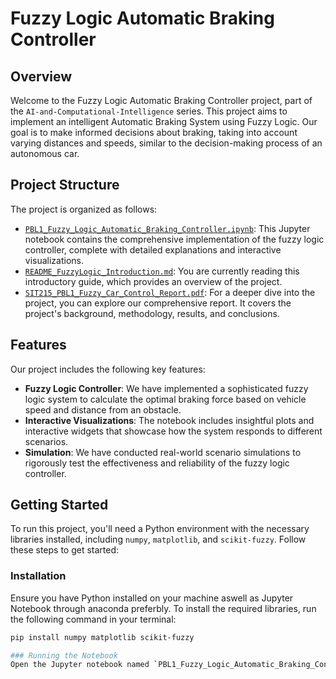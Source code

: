 # Fuzzy Logic Automatic Braking Controller

## Overview
Welcome to the Fuzzy Logic Automatic Braking Controller project, part of the `AI-and-Computational-Intelligence` series. This project aims to implement an intelligent Automatic Braking System using Fuzzy Logic. Our goal is to make informed decisions about braking, taking into account varying distances and speeds, similar to the decision-making process of an autonomous car.

## Project Structure
The project is organized as follows:

- [`PBL1_Fuzzy_Logic_Automatic_Braking_Controller.ipynb`](./PBL1_Fuzzy_Logic_Automatic_Braking_Controller.ipynb): This Jupyter notebook contains the comprehensive implementation of the fuzzy logic controller, complete with detailed explanations and interactive visualizations.
- [`README_FuzzyLogic_Introduction.md`](./README_FuzzyLogic_Introduction.md): You are currently reading this introductory guide, which provides an overview of the project.
- [`SIT215_PBL1_Fuzzy_Car_Control_Report.pdf`](./SIT215_PBL1_Fuzzy_Car_Control_Report.pdf): For a deeper dive into the project, you can explore our comprehensive report. It covers the project's background, methodology, results, and conclusions.

## Features
Our project includes the following key features:

- **Fuzzy Logic Controller**: We have implemented a sophisticated fuzzy logic system to calculate the optimal braking force based on vehicle speed and distance from an obstacle.
- **Interactive Visualizations**: The notebook includes insightful plots and interactive widgets that showcase how the system responds to different scenarios.
- **Simulation**: We have conducted real-world scenario simulations to rigorously test the effectiveness and reliability of the fuzzy logic controller.

## Getting Started
To run this project, you'll need a Python environment with the necessary libraries installed, including `numpy`, `matplotlib`, and `scikit-fuzzy`. Follow these steps to get started:

### Installation
Ensure you have Python installed on your machine aswell as Jupyter Notebook through anaconda preferbly. To install the required libraries, run the following command in your terminal:

```bash
pip install numpy matplotlib scikit-fuzzy

### Running the Notebook
Open the Jupyter notebook named `PBL1_Fuzzy_Logic_Automatic_Braking_Controller.ipynb` in your Jupyter environment to access the code, detailed explanations, and interactive visualizations.



